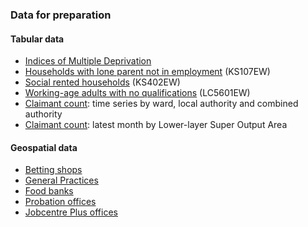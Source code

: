 ### Data for preparation  

#### Tabular data
- [Indices of Multiple Deprivation](https://www.traffordDataLab.io/open_data/imd_2015/IMD_2015_wide.csv)
- [Households with lone parent not in employment](http://www.traffordDataLab.io/projects/opengovintelligence/gmdatastore/data/ks107ew.csv) (KS107EW)
- [Social rented households](http://www.traffordDataLab.io/projects/opengovintelligence/gmdatastore/data/ks402ew.csv) (KS402EW)
- [Working-age adults with no qualifications](http://www.traffordDataLab.io/projects/opengovintelligence/gmdatastore/data/lc5601ew.csv) (LC5601EW)
- [Claimant count](http://www.traffordDataLab.io/projects/opengovintelligence/gmdatastore/data/ucjsa_time_series.csv): time series by ward, local authority and combined authority
- [Claimant count](http://www.traffordDataLab.io/projects/opengovintelligence/gmdatastore/data/ucjsa_lsoa.csv): latest month by Lower-layer Super Output Area

#### Geospatial data
- [Betting shops](http://www.traffordDataLab.io/projects/opengovintelligence/gmdatastore/data/bettingshops_gm.csv)
- [General Practices](https://www.traffordDataLab.io/open_data/general_practice/GM_general_practices.csv)
- [Food banks](https://www.traffordDataLab.io/open_data/food_banks/GM_food_banks.csv)
- [Probation offices](https://www.traffordDataLab.io/open_data/probation/GM_probation_offices.csv)
- [Jobcentre Plus offices](https://www.traffordDataLab.io/open_data/job_centre_plus/jobcentreplus_gm.csv)
